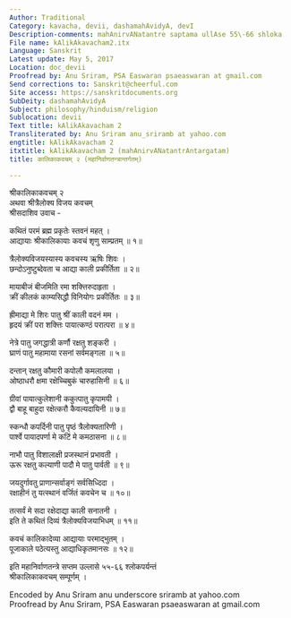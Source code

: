 ```yaml
---
Author: Traditional
Category: kavacha, devii, dashamahAvidyA, devI
Description-comments: mahAnirvANatantre saptama ullAse 55\-66 shloka
File name: kAlikAkavacham2.itx
Language: Sanskrit
Latest update: May 5, 2017
Location: doc_devii
Proofread by: Anu Sriram, PSA Easwaran psaeaswaran at gmail.com
Send corrections to: Sanskrit@cheerful.com
Site access: https://sanskritdocuments.org
SubDeity: dashamahAvidyA
Subject: philosophy/hinduism/religion
Sublocation: devii
Text title: kAlikAkavacham 2
Transliterated by: Anu Sriram anu_sriramb at yahoo.com
engtitle: kAlikAkavacham 2
itxtitle: kAlikAkavacham 2 (mahAnirvANatantrAntargatam)
title: कालिकाकवचम् २ (महानिर्वाणतन्त्रान्तर्गतम्)

---
```

  
 श्रीकालिकाकवचम् २   
अथवा श्रीत्रैलोक्य विजय कवचम्   
श्रीसदाशिव उवाच -  
  
कथितं परमं ब्रह्म प्रकृतेः स्तवनं महत् ।  
आद्यायाः श्रीकालिकायाः कवचं शृणु साम्प्रतम् ॥ १॥  
  
त्रैलोक्यविजयस्यास्य कवचस्य ऋषिः शिवः ।  
छन्दोऽनुष्टुब्देवता च आद्या काली प्रकीर्तिता ॥ २॥  
  
मायाबीजं बीजमिति रमा शक्त्तिरुदाहृता ।  
क्रीं कीलकं काम्यसिद्धौ विनियोगः प्रकीर्तितः ॥ ३॥  
  
ह्रीमाद्या मे शिरः पातु श्रीं काली वदनं मम ।  
हृदयं क्रीं परा शक्त्तिः पायात्कण्ठं परात्परा ॥ ४॥  
  
नेत्रे पातु जगद्धात्री कर्णौ रक्षतु शङ्करी ।  
घ्राणं पातु महामाया रसनां सर्वमङ्गला ॥ ५॥  
  
दन्तान् रक्षतु कौमारी कपोलौ कमलालया ।  
ओष्ठाधरौ क्षमा रक्षेच्चिबुकं चारुहासिनी ॥ ६॥  
  
ग्रीवां पायात्कुलेशानी ककुत्पातु कृपामयी ।  
द्वौ बाहू बाहुदा रक्षेत्करौ कैवल्यदायिनी ॥ ७॥  
  
स्कन्धौ कपर्दिनी पातु पृष्ठं त्रैलोक्यतारिणी ।  
पार्श्वे पायादपर्णा मे कटिं मे कमठासना ॥ ८॥  
  
नाभौ पातु विशालाक्षी प्रजस्थानं प्रभावती ।  
ऊरू रक्षतु कल्याणी पादौ मे पातु पार्वती ॥ ९॥  
  
जयदुर्गावतु प्राणान्सर्वाङ्गं सर्वसिध्दिदा ।  
रक्षाहीनं तु यत्स्थानं वर्जितं कवचेन च ॥ १०॥  
  
तत्सर्वं मे सदा रक्षेदाद्या काली सनातनी ।  
इति ते कथितं दिव्यं त्रैलोक्यविजयाभिधम् ॥ ११॥  
  
कवचं कालिकादेव्या आद्यायाः परमाद्भुतम् ।  
पूजाकाले पठेत्यस्तु आद्याधिकृतमानसः ॥ १२॥  
  
इति महानिर्वाणतन्त्रे सप्तम उल्लासे ५५-६६ श्लोकपर्यन्तं  
श्रीकालिकाकवचम् सम्पूर्णम् ।  
  
  
Encoded by Anu Sriram anu underscore sriramb at yahoo.com  
Proofread by Anu Sriram, PSA Easwaran psaeaswaran at gmail.com  
  

